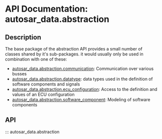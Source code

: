 # API Documentation: autosar_data.abstraction

## Description

The base package of the abstraction API provides a small number of classes shared by it's sub-packages.
it would usually only be used in combination with one of these:

- [autosar_data.abstraction.communication](ecu_configuration_api.md): Communication over various busses
- [autosar_data.abstraction.datatype](datatype_api.md): data types used in the definition of software components and signals
- [autosar_data.abstraction.ecu_configuration](ecu_configuration_api.md): Access to the definition and values of an ECU configuration
- [autosar_data.abstraction.software_component](software_component_api.md): Modeling of software components

## API

::: autosar_data.abstraction
